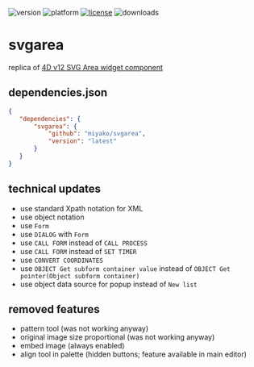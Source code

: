 ![version](https://img.shields.io/badge/version-20%2B-E23089)
![platform](https://img.shields.io/static/v1?label=platform&message=mac-intel%20|%20mac-arm%20|%20win-64&color=blue)
[![license](https://img.shields.io/github/license/miyako/svgarea)](LICENSE)
![downloads](https://img.shields.io/github/downloads/miyako/svgarea/total)

# svgarea
replica of [4D v12 SVG Area widget component](https://github.com/vdelachaux/SVG)

## dependencies.json

 ```json
{
    "dependencies": {
        "svgarea": {
            "github": "miyako/svgarea",
            "version": "latest"
        }
    }
}
```

## technical updates 

* use standard Xpath notation for XML
* use object notation
* use `Form`
* use `DIALOG` with `Form`
* use `CALL FORM` instead of `CALL PROCESS`
* use `CALL FORM` instead of `SET TIMER`
* use `CONVERT COORDINATES`
* use `OBJECT Get subform container value` instead of `OBJECT Get pointer(Object subform container)`
* use object data source for popup instead of `New list`

## removed features

* pattern tool (was not working anyway)
* original image size proportional (was not working anyway)
* embed image (always enabled)
* align tool in palette (hidden buttons; feature available in main editor)

